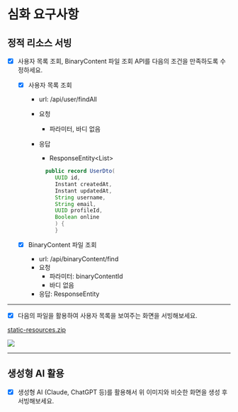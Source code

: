 # 심화 요구사항

## 정적 리소스 서빙

- [x]  사용자 목록 조회, BinaryContent 파일 조회 API를 다음의 조건을 만족하도록 수정하세요.
    - [x]  사용자 목록 조회
        - url: /api/user/findAll
        - 요청
            - 파라미터, 바디 없음
        - 응답
            - ResponseEntity<List<UserDto>>

          ```java
            public record UserDto(
               UUID id,
               Instant createdAt,
               Instant updatedAt,
               String username,
               String email,
               UUID profileId,
               Boolean online
               ) {
               }
            ```

    - [x]  BinaryContent 파일 조회
        - url: /api/binaryContent/find
        - 요청
            - 파라미터: binaryContentId
            - 바디 없음
        - 응답: ResponseEntity<BinaryContent>

---

- [x]  다음의 파일을 활용하여 사용자 목록을 보여주는 화면을 서빙해보세요.

[static-resources.zip](https://www.codeit.kr/topics/sprint-sb-mission-4/lessons/12027)

![](https://bakey-api.codeit.kr/api/files/resource?root=static&amp;seqId=12027&amp;version=1&amp;directory=/dniahuen8-image.png&amp;name=dniahuen8-image.png)

---

## 생성형 AI 활용

- [x] 생성형 AI (Claude, ChatGPT 등)를 활용해서 위 이미지와 비슷한 화면을 생성 후 서빙해보세요.